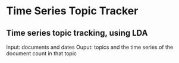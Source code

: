 # Time Series Topic Tracker
## Time series topic tracking, using LDA

Input: documents and dates
Ouput: topics and the time series of the document count in that topic
